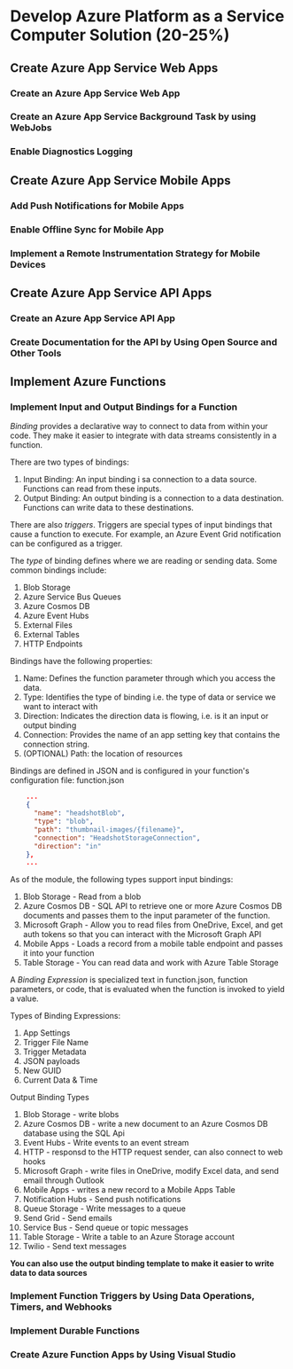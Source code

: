 # Develop Azure Platform as a Service Computer Solution (20-25%)

## Create Azure App Service Web Apps

### Create an Azure App Service Web App

### Create an Azure App Service Background Task by using WebJobs

### Enable Diagnostics Logging

## Create Azure App Service Mobile Apps

### Add Push Notifications for Mobile Apps

### Enable Offline Sync for Mobile App

### Implement a Remote Instrumentation Strategy for Mobile Devices

## Create Azure App Service API Apps

### Create an Azure App Service API App

### Create Documentation for the API by Using Open Source and Other Tools

## Implement Azure Functions

### Implement Input and Output Bindings for a Function
_Binding_ provides a declarative way to connect to data from within your code.  They make it easier to integrate with data streams consistently in a function.

There are two types of bindings:
1) Input Binding: An input binding i sa connection to a data source.  Functions can read from these inputs.
2) Output Binding: An output binding is a connection to a data destination.  Functions can write data to these destinations.

There are also _triggers_.  Triggers are special types of input bindings that cause a function to execute.  For example, an Azure Event Grid notification can be configured as a trigger.

The _type_ of binding defines where we are reading or sending data.  Some common bindings include:
1) Blob Storage
2) Azure Service Bus Queues
3) Azure Cosmos DB
4) Azure Event Hubs
5) External Files
6) External Tables
7) HTTP Endpoints

Bindings have the following properties:
1) Name: Defines the function parameter through which you access the data.
2) Type: Identifies the type of binding i.e. the type of data or service we want to interact with
3) Direction: Indicates the direction data is flowing, i.e. is it an input or output binding
4) Connection: Provides the name of an app setting key that contains the connection string.
5) (OPTIONAL) Path: the location of resources

Bindings are defined in JSON and is configured in your function's configuration file: function.json

```JSON
    ...
    {
      "name": "headshotBlob",
      "type": "blob",
      "path": "thumbnail-images/{filename}",
      "connection": "HeadshotStorageConnection",
      "direction": "in"
    },
    ...
```

As of the module, the following types support input bindings:
1) Blob Storage - Read from a blob
2) Azure Cosmos DB - SQL API to retrieve one or more Azure Cosmos DB documents and passes them to the input parameter of the function.
3) Microsoft Graph - Allow you to read files from OneDrive, Excel, and get auth tokens so that you can interact with the Microsoft Graph API
4) Mobile Apps - Loads a record from a mobile table endpoint and passes it into your function
5) Table Storage - You can read data and work with Azure Table Storage

A _Binding Expression_ is specialized text in function.json, function parameters, or code, that is evaluated when the function is invoked to yield a value.

Types of Binding Expressions:
1) App Settings
2) Trigger File Name
3) Trigger Metadata
4) JSON payloads
5) New GUID
6) Current Data & Time

Output Binding Types
1) Blob Storage - write blobs
2) Azure Cosmos DB - write a new document to an Azure Cosmos DB database using the SQL Api
3) Event Hubs - Write events to an event stream
4) HTTP - responsd to the HTTP request sender, can also connect to web hooks
5) Microsoft Graph - write files in OneDrive, modify Excel data, and send email through Outlook
6) Mobile Apps - writes a new record to a Mobile Apps Table
7) Notification Hubs - Send push notifications
8) Queue Storage - Write messages to a queue
9) Send Grid - Send emails
10) Service Bus - Send queue or topic messages
11) Table Storage - Write a table to an Azure Storage account
12) Twilio - Send text messages

**You can also use the output binding template to make it easier to write data to data sources**

### Implement Function Triggers by Using Data Operations, Timers, and Webhooks

### Implement Durable Functions

### Create Azure Function Apps by Using Visual Studio